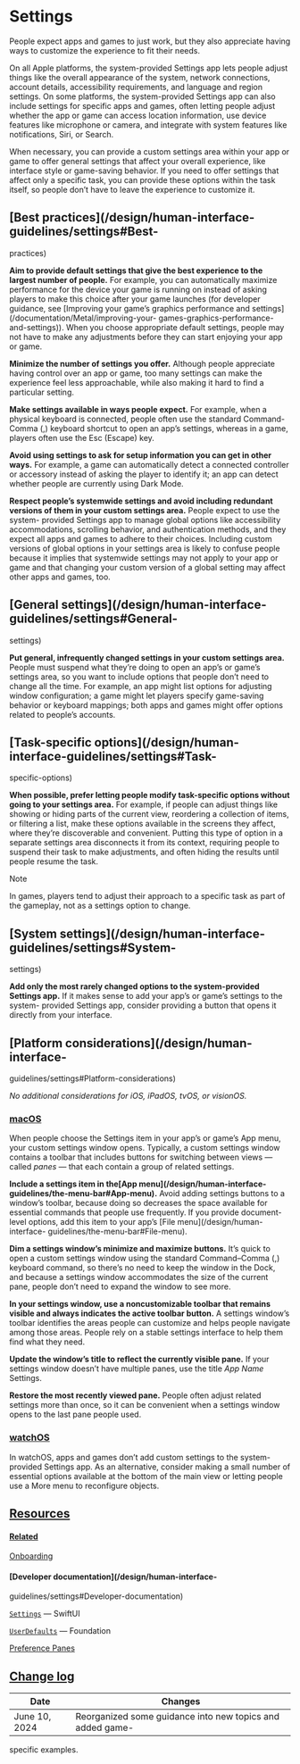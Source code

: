 # Settings

People expect apps and games to just work, but they also appreciate having
ways to customize the experience to fit their needs.

On all Apple platforms, the system-provided Settings app lets people adjust
things like the overall appearance of the system, network connections, account
details, accessibility requirements, and language and region settings. On some
platforms, the system-provided Settings app can also include settings for
specific apps and games, often letting people adjust whether the app or game
can access location information, use device features like microphone or
camera, and integrate with system features like notifications, Siri, or
Search.

When necessary, you can provide a custom settings area within your app or game
to offer general settings that affect your overall experience, like interface
style or game-saving behavior. If you need to offer settings that affect only
a specific task, you can provide these options within the task itself, so
people don’t have to leave the experience to customize it.

## [Best practices](/design/human-interface-guidelines/settings#Best-
practices)

**Aim to provide default settings that give the best experience to the largest
number of people.** For example, you can automatically maximize performance
for the device your game is running on instead of asking players to make this
choice after your game launches (for developer guidance, see [Improving your
game’s graphics performance and settings](/documentation/Metal/improving-your-
games-graphics-performance-and-settings)). When you choose appropriate default
settings, people may not have to make any adjustments before they can start
enjoying your app or game.

**Minimize the number of settings you offer.** Although people appreciate
having control over an app or game, too many settings can make the experience
feel less approachable, while also making it hard to find a particular
setting.

**Make settings available in ways people expect.** For example, when a
physical keyboard is connected, people often use the standard Command-Comma
(,) keyboard shortcut to open an app’s settings, whereas in a game, players
often use the Esc (Escape) key.

**Avoid using settings to ask for setup information you can get in other
ways.** For example, a game can automatically detect a connected controller or
accessory instead of asking the player to identify it; an app can detect
whether people are currently using Dark Mode.

**Respect people’s systemwide settings and avoid including redundant versions
of them in your custom settings area.** People expect to use the system-
provided Settings app to manage global options like accessibility
accommodations, scrolling behavior, and authentication methods, and they
expect all apps and games to adhere to their choices. Including custom
versions of global options in your settings area is likely to confuse people
because it implies that systemwide settings may not apply to your app or game
and that changing your custom version of a global setting may affect other
apps and games, too.

## [General settings](/design/human-interface-guidelines/settings#General-
settings)

**Put general, infrequently changed settings in your custom settings area.**
People must suspend what they’re doing to open an app’s or game’s settings
area, so you want to include options that people don’t need to change all the
time. For example, an app might list options for adjusting window
configuration; a game might let players specify game-saving behavior or
keyboard mappings; both apps and games might offer options related to people’s
accounts.

## [Task-specific options](/design/human-interface-guidelines/settings#Task-
specific-options)

**When possible, prefer letting people modify task-specific options without
going to your settings area.** For example, if people can adjust things like
showing or hiding parts of the current view, reordering a collection of items,
or filtering a list, make these options available in the screens they affect,
where they’re discoverable and convenient. Putting this type of option in a
separate settings area disconnects it from its context, requiring people to
suspend their task to make adjustments, and often hiding the results until
people resume the task.

Note

In games, players tend to adjust their approach to a specific task as part of
the gameplay, not as a settings option to change.

## [System settings](/design/human-interface-guidelines/settings#System-
settings)

**Add only the most rarely changed options to the system-provided Settings
app.** If it makes sense to add your app’s or game’s settings to the system-
provided Settings app, consider providing a button that opens it directly from
your interface.

## [Platform considerations](/design/human-interface-
guidelines/settings#Platform-considerations)

 _No additional considerations for iOS, iPadOS, tvOS, or visionOS._

### [macOS](/design/human-interface-guidelines/settings#macOS)

When people choose the Settings item in your app’s or game’s App menu, your
custom settings window opens. Typically, a custom settings window contains a
toolbar that includes buttons for switching between views — called _panes_ —
that each contain a group of related settings.

**Include a settings item in the[App menu](/design/human-interface-
guidelines/the-menu-bar#App-menu).** Avoid adding settings buttons to a
window’s toolbar, because doing so decreases the space available for essential
commands that people use frequently. If you provide document-level options,
add this item to your app’s [File menu](/design/human-interface-
guidelines/the-menu-bar#File-menu).

**Dim a settings window’s minimize and maximize buttons.** It’s quick to open
a custom settings window using the standard Command–Comma (,) keyboard
command, so there’s no need to keep the window in the Dock, and because a
settings window accommodates the size of the current pane, people don’t need
to expand the window to see more.

**In your settings window, use a noncustomizable toolbar that remains visible
and always indicates the active toolbar button.** A settings window’s toolbar
identifies the areas people can customize and helps people navigate among
those areas. People rely on a stable settings interface to help them find what
they need.

**Update the window’s title to reflect the currently visible pane.** If your
settings window doesn’t have multiple panes, use the title _App Name_
Settings.

**Restore the most recently viewed pane.** People often adjust related
settings more than once, so it can be convenient when a settings window opens
to the last pane people used.

### [watchOS](/design/human-interface-guidelines/settings#watchOS)

In watchOS, apps and games don’t add custom settings to the system-provided
Settings app. As an alternative, consider making a small number of essential
options available at the bottom of the main view or letting people use a More
menu to reconfigure objects.

## [Resources](/design/human-interface-guidelines/settings#Resources)

#### [Related](/design/human-interface-guidelines/settings#Related)

[Onboarding](/design/human-interface-guidelines/onboarding)

#### [Developer documentation](/design/human-interface-
guidelines/settings#Developer-documentation)

[`Settings`](/documentation/SwiftUI/Settings) — SwiftUI

[`UserDefaults`](/documentation/Foundation/UserDefaults) — Foundation

[Preference Panes](/documentation/PreferencePanes)

## [Change log](/design/human-interface-guidelines/settings#Change-log)

Date| Changes  
---|---  
June 10, 2024| Reorganized some guidance into new topics and added game-
specific examples.

